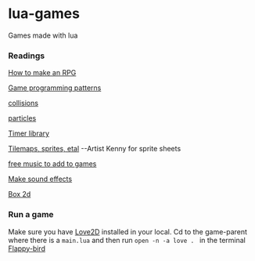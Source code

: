 # lua-games
Games made with lua 

### Readings
[How to make an RPG](https://howtomakeanrpg.com/)

[Game programming patterns](https://gameprogrammingpatterns.com/)

[collisions](https://github.com/noooway/love2d_arkanoid_tutorial)

[particles](https://love2d.org/wiki/ParticleSystem)

[Timer library](https://github.com/airstruck/knife)

[Tilemaps, sprites, etal](https://opengameart.org) --Artist Kenny for sprite sheets

[free music to add to games](https://freemusicarchive.org/genre/Ambient_Electronic?sort=track_date_published&d=1&page=8)

[Make sound effects](https://www.bfxr.net/)

[Box 2d](https://www.iforce2d.net/b2dtut/introduction)

 ### Run a game
Make sure you have [Love2D](https://github.com/love2d/love) installed in your local.
 Cd to the game-parent where there is a `main.lua` and then run `open -n -a love . ` in the terminal
 [Flappy-bird](https://github.com/games50/fifty-bird)

 

